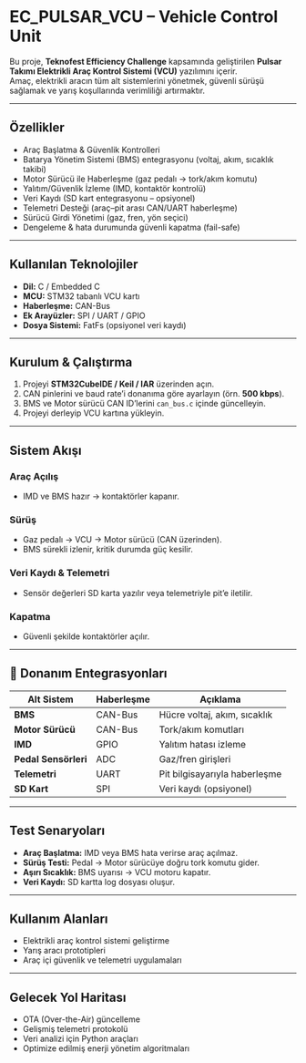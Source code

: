 # EC_PULSAR_VCU – Vehicle Control Unit

Bu proje, **Teknofest Efficiency Challenge** kapsamında geliştirilen **Pulsar Takımı Elektrikli Araç Kontrol Sistemi (VCU)** yazılımını içerir.  
Amaç, elektrikli aracın tüm alt sistemlerini yönetmek, güvenli sürüşü sağlamak ve yarış koşullarında verimliliği artırmaktır.

---

## Özellikler

- Araç Başlatma & Güvenlik Kontrolleri  
- Batarya Yönetim Sistemi (BMS) entegrasyonu (voltaj, akım, sıcaklık takibi)  
- Motor Sürücü ile Haberleşme (gaz pedalı → tork/akım komutu)  
- Yalıtım/Güvenlik İzleme (IMD, kontaktör kontrolü)  
- Veri Kaydı (SD kart entegrasyonu – opsiyonel)  
- Telemetri Desteği (araç–pit arası CAN/UART haberleşme)  
- Sürücü Girdi Yönetimi (gaz, fren, yön seçici)  
- Dengeleme & hata durumunda güvenli kapatma (fail-safe)  

---

##  Kullanılan Teknolojiler

- **Dil:** C / Embedded C  
- **MCU:** STM32 tabanlı VCU kartı  
- **Haberleşme:** CAN-Bus  
- **Ek Arayüzler:** SPI / UART / GPIO  
- **Dosya Sistemi:** FatFs (opsiyonel veri kaydı)  

---

## Kurulum & Çalıştırma

1. Projeyi **STM32CubeIDE / Keil / IAR** üzerinden açın.  
2. CAN pinlerini ve baud rate’i donanıma göre ayarlayın (örn. **500 kbps**).  
3. BMS ve Motor sürücü CAN ID’lerini `can_bus.c` içinde güncelleyin.  
4. Projeyi derleyip VCU kartına yükleyin.  

---

## Sistem Akışı

### Araç Açılış
- IMD ve BMS hazır → kontaktörler kapanır.  

### Sürüş
- Gaz pedalı → VCU → Motor sürücü (CAN üzerinden).  
- BMS sürekli izlenir, kritik durumda güç kesilir.  

### Veri Kaydı & Telemetri
- Sensör değerleri SD karta yazılır veya telemetriyle pit’e iletilir.  

### Kapatma
- Güvenli şekilde kontaktörler açılır.  

---

## 🔌 Donanım Entegrasyonları

| Alt Sistem       | Haberleşme | Açıklama                      |
|------------------|------------|-------------------------------|
| **BMS**          | CAN-Bus    | Hücre voltaj, akım, sıcaklık  |
| **Motor Sürücü** | CAN-Bus    | Tork/akım komutları           |
| **IMD**          | GPIO       | Yalıtım hatası izleme         |
| **Pedal Sensörleri** | ADC    | Gaz/fren girişleri            |
| **Telemetri**    | UART       | Pit bilgisayarıyla haberleşme |
| **SD Kart**      | SPI        | Veri kaydı (opsiyonel)        |

---

## Test Senaryoları

- **Araç Başlatma:** IMD veya BMS hata verirse araç açılmaz.  
- **Sürüş Testi:** Pedal → Motor sürücüye doğru tork komutu gider.  
- **Aşırı Sıcaklık:** BMS uyarısı → VCU motoru kapatır.  
- **Veri Kaydı:** SD kartta log dosyası oluşur.  

---

## Kullanım Alanları

- Elektrikli araç kontrol sistemi geliştirme  
- Yarış aracı prototipleri  
- Araç içi güvenlik ve telemetri uygulamaları  

---

##  Gelecek Yol Haritası

- OTA (Over-the-Air) güncelleme  
- Gelişmiş telemetri protokolü  
- Veri analizi için Python araçları  
- Optimize edilmiş enerji yönetim algoritmaları  



 
